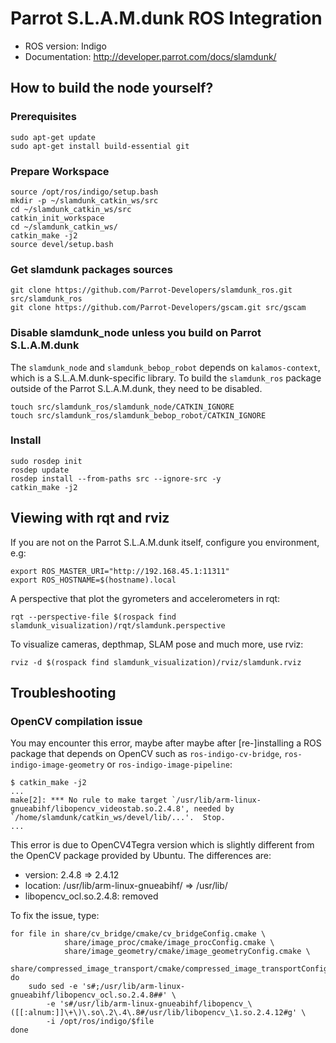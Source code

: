 # Parrot S.L.A.M.dunk ROS Integration

* ROS version: Indigo
* Documentation: http://developer.parrot.com/docs/slamdunk/

## How to build the node yourself?

### Prerequisites

    sudo apt-get update
    sudo apt-get install build-essential git

### Prepare Workspace

    source /opt/ros/indigo/setup.bash
    mkdir -p ~/slamdunk_catkin_ws/src
    cd ~/slamdunk_catkin_ws/src
    catkin_init_workspace
    cd ~/slamdunk_catkin_ws/
    catkin_make -j2
    source devel/setup.bash

### Get slamdunk packages sources

    git clone https://github.com/Parrot-Developers/slamdunk_ros.git src/slamdunk_ros
    git clone https://github.com/Parrot-Developers/gscam.git src/gscam

### Disable slamdunk_node unless you build on Parrot S.L.A.M.dunk

The `slamdunk_node` and `slamdunk_bebop_robot` depends on `kalamos-context`,
which is a S.L.A.M.dunk-specific library.
To build the `slamdunk_ros` package outside of the Parrot S.L.A.M.dunk,
they need to be disabled.

    touch src/slamdunk_ros/slamdunk_node/CATKIN_IGNORE
    touch src/slamdunk_ros/slamdunk_bebop_robot/CATKIN_IGNORE

### Install

    sudo rosdep init
    rosdep update
    rosdep install --from-paths src --ignore-src -y
    catkin_make -j2


## Viewing with rqt and rviz

If you are not on the Parrot S.L.A.M.dunk itself,
configure you environment, e.g:

    export ROS_MASTER_URI="http://192.168.45.1:11311"
    export ROS_HOSTNAME=$(hostname).local

A perspective that plot the gyrometers and accelerometers in rqt:

    rqt --perspective-file $(rospack find slamdunk_visualization)/rqt/slamdunk.perspective

To visualize cameras, depthmap, SLAM pose and much more, use rviz:

    rviz -d $(rospack find slamdunk_visualization)/rviz/slamdunk.rviz


## Troubleshooting

### OpenCV compilation issue

You may encounter this error, maybe after maybe after [re-]installing a ROS
package that depends on OpenCV such as `ros-indigo-cv-bridge`,
`ros-indigo-image-geometry` or `ros-indigo-image-pipeline`:

    $ catkin_make -j2
    ...
    make[2]: *** No rule to make target `/usr/lib/arm-linux-gnueabihf/libopencv_videostab.so.2.4.8', needed by `/home/slamdunk/catkin_ws/devel/lib/...'.  Stop.
    ...

This error is due to OpenCV4Tegra version which is slightly different from the
OpenCV package provided by Ubuntu.
The differences are:
* version: 2.4.8 => 2.4.12
* location: /usr/lib/arm-linux-gnueabihf/ => /usr/lib/
* libopencv_ocl.so.2.4.8: removed

To fix the issue, type:

    for file in share/cv_bridge/cmake/cv_bridgeConfig.cmake \
                share/image_proc/cmake/image_procConfig.cmake \
                share/image_geometry/cmake/image_geometryConfig.cmake \
                share/compressed_image_transport/cmake/compressed_image_transportConfig.cmake
    do
        sudo sed -e 's#;/usr/lib/arm-linux-gnueabihf/libopencv_ocl.so.2.4.8##' \
            -e 's#/usr/lib/arm-linux-gnueabihf/libopencv_\([[:alnum:]]\+\)\.so\.2\.4\.8#/usr/lib/libopencv_\1.so.2.4.12#g' \
            -i /opt/ros/indigo/$file
    done
